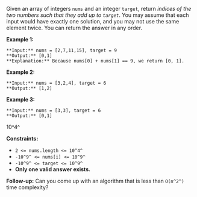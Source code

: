 Given an array of integers `nums` and an integer `target`, return *indices of the two numbers such that they add up to `target`*.
You may assume that each input would have exactly one solution, and you may not use the same element twice.
You can return the answer in any order.


**Example 1:**
```
**Input:** nums = [2,7,11,15], target = 9
**Output:** [0,1]
**Explanation:** Because nums[0] + nums[1] == 9, we return [0, 1].
```

**Example 2:**
```
**Input:** nums = [3,2,4], target = 6
**Output:** [1,2]
```

**Example 3:**
```
**Input:** nums = [3,3], target = 6
**Output:** [0,1]
```

10^4^

**Constraints:**
- `2 <= nums.length <= 10^4^`
- `-10^9^ <= nums[i] <= 10^9^`
- `-10^9^ <= target <= 10^9^`
- **Only one valid answer exists.**

**Follow-up:** Can you come up with an algorithm that is less than `O(n^2^)` time complexity?